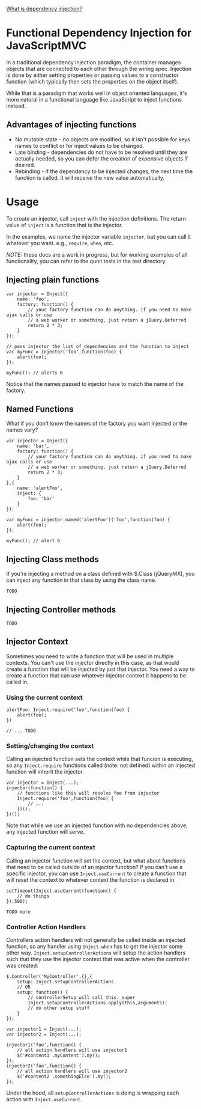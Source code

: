 
[What is dependency injection?](https://github.com/cujojs/wire/wiki/IOC)

# Functional Dependency Injection for JavaScriptMVC

In a traditional dependency injection paradigm, the container manages objects that
are connected to each other through the wiring spec. Injection is done by either setting
properties or passing values to a constructor function (which typically then sets the
properties on the object itself).

While that is a paradigm that works well in object oriented languages, it's more natural
in a functional language like JavaScript to inject functions instead.

## Advantages of injecting functions

 * No mutable state - no objects are modified, so it isn't possible for keys names to conflict
   or for inject values to be changed.
 * Late binding - dependencies do not have to be resolved until they are actually needed,
   so you can defer the creation of expensive objects if desired.
 * Rebinding - if the dependency to be injected changes, the next time the function is called,
   it will receive the new value automatically.

# Usage

To create an injector, call `inject` with the injection definitions. The return value of
`inject` is a function that is the injector.

In the examples, we name the injector variable `injector`, but you can call it whatever you want. e.g., `require`, `when`, etc.

*NOTE:* these docs are a work in progress, but for working examples of all functionality, you can refer to the qunit tests in the test directory.

## Injecting plain functions

	var injector = Inject({
		name: 'foo',
		factory: function() {
			// your factory function can do anything. if you need to make ajax calls or use
			// a web worker or something, just return a jQuery.Deferred
			return 2 * 3;
		}
	});

	// pass injector the list of dependencies and the function to inject
	var myFunc = injector('foo',function(foo) {
		alert(foo);
	});

	myFunc(); // alerts 6

Notice that the names passed to injector have to match the name of the factory.

## Named Functions

What if you don't know the names of the factory you want injected or the names vary?

	var injector = Inject({
		name: 'bar',
		factory: function() {
			// your factory function can do anything. if you need to make ajax calls or use
			// a web worker or something, just return a jQuery.Deferred
			return 2 * 3;
		}
	},{
		name: 'alertFoo',
		inject: {
			foo: 'bar'
		}
	});

    var myFunc = injector.named('alertFoo')('foo',function(foo) {
		alert(foo);
	});

	myFunc(); // alert 6

## Injecting Class methods

If you're injecting a method on a class defined with $.Class (jQueryMX),
you can inject any function in that class by using the class name.

	TODO

## Injecting Controller methods

	TODO

## Injector Context

Sometimes you need to write a function that will be used in multiple contexts.
You can't use the injector directly in this case, as that would create a function
that will be injected by just that injector. You need a way to create a function
that can use whatever injector context it happens to be called in.

### Using the current context

    alertFoo: Inject.require('foo',function(foo) {
    	alert(foo);
    })

    // ... TODO

### Setting/changing the context

Calling an injected function sets the context while that funcion is executing,
so any `Inject.require` functions called (note: not defined) within an injected
function will inherit the injector.

	var injector = Inject(...);
    injector(function() {
    	// functions like this will resolve foo from injector
    	Inject.require('foo',function(foo) {
    		// ...
    	})();
    })();

Note that while we use an injected function with no dependencies above,
any injected function will serve.

### Capturing the current context

Calling an injector function will set the context, but what about functions that need to be
called outside of an injector function? If you can't use a specific injector, you
can use `Inject.useCurrent` to create a function that will reset the context to whatever
context the function is declared in.

	setTimeout(Inject.useCurrent(function() {
		// do things
	}),500);

	TODO more

### Controller Action Handlers

Controllers action handlers will not generally be called inside an injected function,
so any handler using `Inject.when` has to get the injector some other way.
`Inject.setupControllerActions` will setup the action handlers such that they
use the injector context that was active when the controller was created:

	$.Controller('MyController',{},{
		setup: Inject.setupControllerActions
		// OR
		setup: function() {
			// controllerSetup will call this._super
			Inject.setupControllerActions.apply(this,arguments);
			// do other setup stuff
		}
	});

	var injector1 = Inject(...);
	var injector2 = Inject(...);

	injector1('foo',function() {
		// all action handlers will use injector1
		$('#content1 .myContent').my();
	});
	injector2('foo',function() {
		// all action handlers will use injector2
		$('#content2 .somethingElse').my();
	});

Under the hood, all `setupControllerActions` is doing is wrapping each action with
`Inject.useCurrent`.

